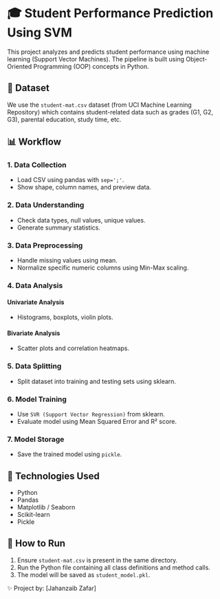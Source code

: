 # 🎓 Student Performance Prediction Using SVM

This project analyzes and predicts student performance using machine learning (Support Vector Machines). The pipeline is built using Object-Oriented Programming (OOP) concepts in Python.

## 📁 Dataset

We use the `student-mat.csv` dataset (from UCI Machine Learning Repository) which contains student-related data such as grades (G1, G2, G3), parental education, study time, etc.

## 📊 Workflow

### 1. Data Collection
- Load CSV using pandas with `sep=';'`.
- Show shape, column names, and preview data.

### 2. Data Understanding
- Check data types, null values, unique values.
- Generate summary statistics.

### 3. Data Preprocessing
- Handle missing values using mean.
- Normalize specific numeric columns using Min-Max scaling.

### 4. Data Analysis
#### Univariate Analysis
- Histograms, boxplots, violin plots.
#### Bivariate Analysis
- Scatter plots and correlation heatmaps.

### 5. Data Splitting
- Split dataset into training and testing sets using sklearn.

### 6. Model Training
- Use `SVR (Support Vector Regression)` from sklearn.
- Evaluate model using Mean Squared Error and R² score.

### 7. Model Storage
- Save the trained model using `pickle`.

## 🔧 Technologies Used
- Python
- Pandas
- Matplotlib / Seaborn
- Scikit-learn
- Pickle

## 📂 How to Run
1. Ensure `student-mat.csv` is present in the same directory.
2. Run the Python file containing all class definitions and method calls.
3. The model will be saved as `student_model.pkl`.

✨ Project by: [Jahanzaib Zafar]
